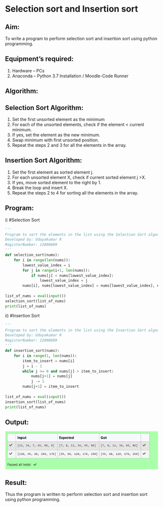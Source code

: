 # Selection sort and Insertion sort
## Aim:
To write a program to perform selection sort and insertion sort using python programming.
## Equipment’s required:
1.	Hardware – PCs
2.	Anaconda – Python 3.7 Installation / Moodle-Code Runner
## Algorithm:
## Selection Sort Algorithm:
1.	Set the first unsorted element as the minimum
2.	For each of the unsorted elements, check if the element < current minimum.
3.	If yes, set the element as the new minimum.
4.	Swap minimum with first unsorted position.
5.	Repeat the steps 2 and 3 for all the elements in the array.
## Insertion Sort Algorithm:
1.	Set the first element as sorted element j.
2.	For each unsorted element X, check if current sorted element j >X.
3.	If yes, move sorted element to the right by 1.
4.	Break the loop and insert X.
5.	Repeat the steps 2 to 4 for sorting all the elements in the array.
## Program:
i)	#Selection Sort
```python
''' 
Program to sort the elements in the list using the Selection Sort algorithm.
Developed by: Udayakumar R
RegisterNumber: 22008609
'''
def selection_sort(nums):
    for i in range(len(nums)):
        lowest_value_index = i
        for j in range(i+1, len(nums)):
            if nums[j] < nums[lowest_value_index]:
                lowest_value_index = j
        nums[i], nums[lowest_value_index] = nums[lowest_value_index], nums[i]        
   
list_of_nums = eval(input())
selection_sort(list_of_nums)
print(list_of_nums)

```
ii)	#Insertion Sort
```python
''' 
Program to sort the elements in the list using the Insertion Sort algorithm.
Developed by: Udayakumar R
RegisterNumber: 22008609
'''
def insertion_sort(nums):
    for i in range(1, len(nums)):
        item_to_insert = nums[i]
        j = i - 1
        while j >= 0 and nums[j] > item_to_insert:
            nums[j+1] = nums[j]
            j -= 1
        nums[j+1] = item_to_insert
    
list_of_nums = eval(input())
insertion_sort(list_of_nums)
print(list_of_nums)

```
## Output:
![](output.png)

## Result:
Thus the program is written to perform selection sort and insertion sort using python programming.
